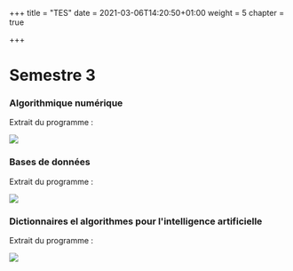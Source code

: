 +++
title = "TES"
date = 2021-03-06T14:20:50+01:00
weight = 5
chapter = true

+++


# Semestre 3



### Algorithmique numérique

Extrait du programme :

![](/bo_algonum.png?width=700px)

### Bases de données

Extrait du programme :

![](/bo_basedonnee.png?width=700px)

### Dictionnaires el algorithmes pour l'intelligence artificielle

Extrait du programme :

![](/bo_IA.png?width=700px)

